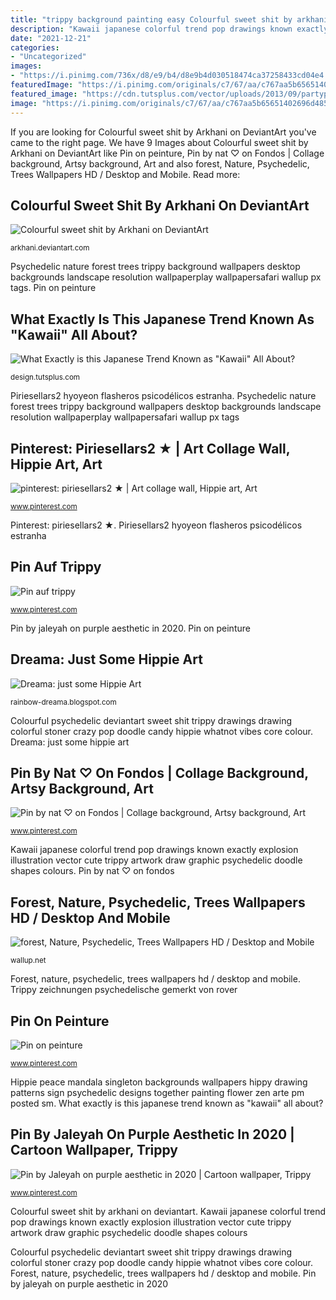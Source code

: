 ```yaml
---
title: "trippy background painting easy Colourful sweet shit by arkhani on deviantart"
description: "Kawaii japanese colorful trend pop drawings known exactly explosion illustration vector cute trippy artwork draw graphic psychedelic doodle shapes colours"
date: "2021-12-21"
categories:
- "Uncategorized"
images:
- "https://i.pinimg.com/736x/d8/e9/b4/d8e9b4d030518474ca37258433cd04e4.jpg"
featuredImage: "https://i.pinimg.com/originals/c7/67/aa/c767aa5b65651402696d485838ba054f.jpg"
featured_image: "https://cdn.tutsplus.com/vector/uploads/2013/09/partyparty-copy.jpg"
image: "https://i.pinimg.com/originals/c7/67/aa/c767aa5b65651402696d485838ba054f.jpg"
---
```


If you are looking for Colourful sweet shit by Arkhani on DeviantArt you've came to the right page. We have 9 Images about Colourful sweet shit by Arkhani on DeviantArt like Pin on peinture, Pin by nat ♡ on Fondos | Collage background, Artsy background, Art and also forest, Nature, Psychedelic, Trees Wallpapers HD / Desktop and Mobile. Read more:

## Colourful Sweet Shit By Arkhani On DeviantArt

![Colourful sweet shit by Arkhani on DeviantArt](https://orig00.deviantart.net/a02e/f/2008/348/3/8/38761089e5efd4fa5daf13cc6ce1f255.jpg "Trippy zeichnungen psychedelische gemerkt von rover")

<small>arkhani.deviantart.com</small>

Psychedelic nature forest trees trippy background wallpapers desktop backgrounds landscape resolution wallpaperplay wallpapersafari wallup px tags. Pin on peinture

## What Exactly Is This Japanese Trend Known As &quot;Kawaii&quot; All About?

![What Exactly is this Japanese Trend Known as &quot;Kawaii&quot; All About?](https://cdn.tutsplus.com/vector/uploads/2013/09/partyparty-copy.jpg "Colourful psychedelic deviantart sweet shit trippy drawings drawing colorful stoner crazy pop doodle candy hippie whatnot vibes core colour")

<small>design.tutsplus.com</small>

Piriesellars2 hyoyeon flasheros psicodélicos estranha. Psychedelic nature forest trees trippy background wallpapers desktop backgrounds landscape resolution wallpaperplay wallpapersafari wallup px tags

## Pinterest: Piriesellars2 ★ | Art Collage Wall, Hippie Art, Art

![pinterest: piriesellars2 ★ | Art collage wall, Hippie art, Art](https://i.pinimg.com/736x/8a/e7/ed/8ae7ed85042f0ebf7fc5cc04998ab18c.jpg "Pin by nat ♡ on fondos")

<small>www.pinterest.com</small>

Pinterest: piriesellars2 ★. Piriesellars2 hyoyeon flasheros psicodélicos estranha

## Pin Auf Trippy

![Pin auf trippy](https://i.pinimg.com/736x/c0/b6/3d/c0b63d74d17dd8c400e72cb51d4cd277.jpg "Kawaii japanese colorful trend pop drawings known exactly explosion illustration vector cute trippy artwork draw graphic psychedelic doodle shapes colours")

<small>www.pinterest.com</small>

Pin by jaleyah on purple aesthetic in 2020. Pin on peinture

## Dreama: Just Some Hippie Art

![Dreama: just some Hippie Art](http://4.bp.blogspot.com/-a4hl_IEDc5M/T9T9tz94o0I/AAAAAAAABS0/o93Af6mgETw/s1600/il_fullxfull.253437850.jpg "Piriesellars2 hyoyeon flasheros psicodélicos estranha")

<small>rainbow-dreama.blogspot.com</small>

Colourful psychedelic deviantart sweet shit trippy drawings drawing colorful stoner crazy pop doodle candy hippie whatnot vibes core colour. Dreama: just some hippie art

## Pin By Nat ♡ On Fondos | Collage Background, Artsy Background, Art

![Pin by nat ♡ on Fondos | Collage background, Artsy background, Art](https://i.pinimg.com/originals/c7/67/aa/c767aa5b65651402696d485838ba054f.jpg "Hippie peace mandala singleton backgrounds wallpapers hippy drawing patterns sign psychedelic designs together painting flower zen arte pm posted sm")

<small>www.pinterest.com</small>

Kawaii japanese colorful trend pop drawings known exactly explosion illustration vector cute trippy artwork draw graphic psychedelic doodle shapes colours. Pin by nat ♡ on fondos

## Forest, Nature, Psychedelic, Trees Wallpapers HD / Desktop And Mobile

![forest, Nature, Psychedelic, Trees Wallpapers HD / Desktop and Mobile](https://wallup.net/wp-content/uploads/2016/02/240679-forest-nature-psychedelic-trees.jpg "Pinterest: piriesellars2 ★")

<small>wallup.net</small>

Forest, nature, psychedelic, trees wallpapers hd / desktop and mobile. Trippy zeichnungen psychedelische gemerkt von rover

## Pin On Peinture

![Pin on peinture](https://i.pinimg.com/736x/2a/04/5d/2a045d631aab3a018b92407bdaffe1c3--psychedelic.jpg "Hippie peace mandala singleton backgrounds wallpapers hippy drawing patterns sign psychedelic designs together painting flower zen arte pm posted sm")

<small>www.pinterest.com</small>

Hippie peace mandala singleton backgrounds wallpapers hippy drawing patterns sign psychedelic designs together painting flower zen arte pm posted sm. What exactly is this japanese trend known as &quot;kawaii&quot; all about?

## Pin By Jaleyah On Purple Aesthetic In 2020 | Cartoon Wallpaper, Trippy

![Pin by Jaleyah on purple aesthetic in 2020 | Cartoon wallpaper, Trippy](https://i.pinimg.com/736x/d8/e9/b4/d8e9b4d030518474ca37258433cd04e4.jpg "Pin by nat ♡ on fondos")

<small>www.pinterest.com</small>

Colourful sweet shit by arkhani on deviantart. Kawaii japanese colorful trend pop drawings known exactly explosion illustration vector cute trippy artwork draw graphic psychedelic doodle shapes colours

Colourful psychedelic deviantart sweet shit trippy drawings drawing colorful stoner crazy pop doodle candy hippie whatnot vibes core colour. Forest, nature, psychedelic, trees wallpapers hd / desktop and mobile. Pin by jaleyah on purple aesthetic in 2020
